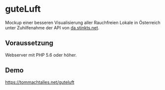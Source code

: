 # guteLuft
Mockup einer besseren Visualisierung aller Rauchfreien Lokale in Österreich unter Zuhilfenahme der API von [da.stinkts.net](https://da.stinkts.net).
## Voraussetzung
Webserver mit PHP 5.6 oder höher.
## Demo
https://tommachtalles.net/guteluft
